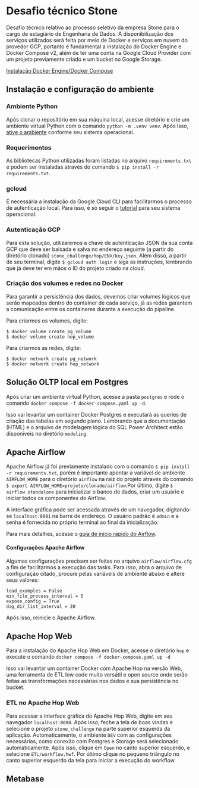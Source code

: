 # Desafio técnico Stone

Desafio técnico relativo ao processo seletivo da empresa Stone para o cargo de estagiário de Engenharia de Dados.
A disponibilização dos serviços utilizados será feita por meio de Docker e serviços em nuvem do provedor GCP, portanto é fundamental a instalação do Docker Engine e Docker Compose v2, além de ter uma conta na Google Cloud Provider com um projeto previamente criado e um bucket no Google Storage.

[Instalação Docker Engine/Docker Compose](https://docs.docker.com/engine/install/)

## Instalação e configuração do ambiente

### Ambiente Python
Após clonar o repositório em sua máquina local, acesse diretório e crie um ambiente virtual Python com o comando `python -m .venv venv`.
Após isso, [ative o ambiente](https://docs.python.org/3/library/venv.html) conforme seu sistema operacional.

### Requerimentos
As bibliotecas Python utilizadas foram listadas no arquivo `requirements.txt` e podem ser instaladas através do comando `$ pip install -r requirements.txt`.

### gcloud
É necessária a instalação da Google Cloud CLI para facilitarmos o processo de autenticação local.
Para isso, é só seguir o [tutorial](https://cloud.google.com/sdk/docs/install?hl=pt-br) para seu sistema operacional.

### Autenticação GCP
Para esta solução, utilizaremos a chave de autenticação JSON da sua conta GCP que deve ser baixada e salva no endereço seguinte (a partir do diretório clonado) `stone_challenge/hop/ENV/key.json`.
Além disso, a partir de seu terminal, digite `$ gcloud auth login` e siga as instruções, lembrando que já deve ter em mãos o ID do projeto criado na cloud.

### Criação dos volumes e redes no Docker
Para garantir a persistência dos dados, devemos criar volumes lógicos que serão mapeados dentro do container de cada serviço, já as redes garantem a comunicação entre os containeres durante a execução do pipeline.

Para criarmos os volumes, digite:
```
$ docker volume create pg_volume
$ docker volume create hop_volume
```

Para criarmos as redes, digite:
```
$ docker network create pg_network
$ docker network create hop_network
```

## Solução OLTP local em Postgres
Após criar um ambiente virtual Python, acesse a pasta `postgres` e rode o comando `docker compose -f docker-compose.yaml up -d`.

Isso vai levantar um container Docker Postgres e executará as queries de criação das tabelas em segundo plano.
Lembrando que a documentação (HTML) e o arquivo de modelagem lógica do SQL Power Architect estão disponíveis no diretório `modeling`.

## Apache Airflow
Apache Airflow já foi previamente instalado com o comando `$ pip install -r requirements.txt`, porém é importante apontar a variável de ambiente `AIRFLOW_HOME` para o diretório `airflow` na raíz do projeto através do comando `$ export AIRFLOW_HOME=projeto/clonado/airflow`.Por último, digite `$ airflow standalone` para inicializar o banco de dados, criar um usuário e iniciar todos os componentes do Airflow.

A interface gráfica pode ser acessada através de um navegador, digitando-se `localhost:8081` na barra de endereço. O usuário padrão é `admin` e a senha é fornecida no próprio terminal ao final da inicialização.

Para mais detalhes, acesse o [guia de início rápido do Airflow](https://airflow.apache.org/docs/apache-airflow/stable/start.html).

#### Configurações Apache Airflow
Algumas configurações precisam ser feitas no arquivo `airflow/airflow.cfg` a fim de facilitarmos a execução das tasks. Para isso, abra o arquivo de configuração citado, procure pelas variáveis de ambiente abaixo e altere seus valores:

```
load_examples = False
min_file_process_interval = 5
expose_config = True
dag_dir_list_interval = 20
```
Após isso, reinicie o Apache Airflow.

## Apache Hop Web
Para a instalação do Apache Hop Web em Docker, acesse o diretório `hop` e execute o comando `docker compose -f docker-compose.yaml up -d`

Isso vai levantar um container Docker com Apache Hop na versão Web, uma ferramenta de ETL low code muito versátil e open source onde serão feitas as transformações necessárias nos dados e sua persistência no bucket.

### ETL no Apache Hop Web
Para acessar a interface gráfica do Apache Hop Web, digite em seu navegador `localhost:8080`.
Após isso, feche a tela de boas vindas e selecione o projeto `stone_challenge` na parte superior esquerda da aplicação. Automaticamente, o ambiente `DEV` com as configurações necessárias, como conexão com Postgres e Storage será selecionado automaticamente.
Após isso, clique em `Open` no canto superior esquerdo, e selecione `ETL/workflow.hwf`.
Por último clique no pequeno triângulo no canto superior esquerdo da tela para iniciar a execução do workflow.

## Metabase
